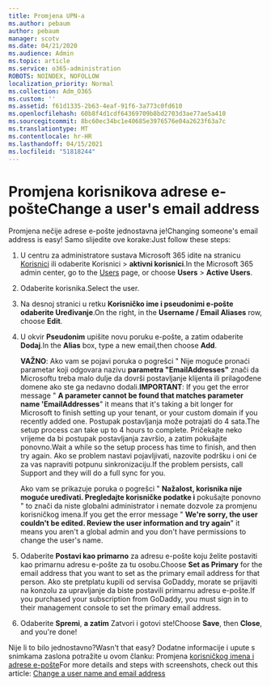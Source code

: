 ```yaml
---
title: Promjena UPN-a
ms.author: pebaum
author: pebaum
manager: scotv
ms.date: 04/21/2020
ms.audience: Admin
ms.topic: article
ms.service: o365-administration
ROBOTS: NOINDEX, NOFOLLOW
localization_priority: Normal
ms.collection: Adm_O365
ms.custom: ''
ms.assetid: f61d1335-2b63-4eaf-91f6-3a773c0fd610
ms.openlocfilehash: 60b8f4d1cdf64369709b8bd2703d3ae77ae5a410
ms.sourcegitcommit: 8bc60ec34bc1e40685e3976576e04a2623f63a7c
ms.translationtype: MT
ms.contentlocale: hr-HR
ms.lasthandoff: 04/15/2021
ms.locfileid: "51818244"
---
```

# <a name="change-a-users-email-address"></a><span data-ttu-id="680cc-102">Promjena korisnikova adrese e-pošte</span><span class="sxs-lookup"><span data-stu-id="680cc-102">Change a user's email address</span></span>

<span data-ttu-id="680cc-103">Promjena nečije adrese e-pošte jednostavna je!</span><span class="sxs-lookup"><span data-stu-id="680cc-103">Changing someone's email address is easy!</span></span> <span data-ttu-id="680cc-104">Samo slijedite ove korake:</span><span class="sxs-lookup"><span data-stu-id="680cc-104">Just follow these steps:</span></span>
  
1. <span data-ttu-id="680cc-105">U centru za administratore sustava Microsoft 365 idite na stranicu [Korisnici](https://go.microsoft.com/fwlink/p/?linkid=834822) ili odaberite Korisnici  \> **aktivni korisnici**.</span><span class="sxs-lookup"><span data-stu-id="680cc-105">In the Microsoft 365 admin center, go to the [Users](https://go.microsoft.com/fwlink/p/?linkid=834822) page, or choose **Users** \> **Active Users**.</span></span>
    
2. <span data-ttu-id="680cc-106">Odaberite korisnika.</span><span class="sxs-lookup"><span data-stu-id="680cc-106">Select the user.</span></span>
    
3. <span data-ttu-id="680cc-107">Na desnoj stranici u retku **Korisničko ime i pseudonimi e-pošte** **odaberite Uređivanje**.</span><span class="sxs-lookup"><span data-stu-id="680cc-107">On the right, in the **Username / Email Aliases** row, choose **Edit**.</span></span>
    
4. <span data-ttu-id="680cc-108">U okvir **Pseudonim** upišite novu poruku e-pošte, a zatim odaberite **Dodaj**.</span><span class="sxs-lookup"><span data-stu-id="680cc-108">In the **Alias** box, type a new email,then choose **Add**.</span></span>
    
    <span data-ttu-id="680cc-109">**VAŽNO**: Ako vam se pojavi poruka o pogrešci " Nije moguće pronaći parametar koji odgovara nazivu **parametra "EmailAddresses"** znači da Microsoftu treba malo dulje da dovrši postavljanje klijenta ili prilagođene domene ako ste ga nedavno dodali.</span><span class="sxs-lookup"><span data-stu-id="680cc-109">**IMPORTANT**: If you get the error message " **A parameter cannot be found that matches parameter name 'EmailAddresses**" it means that it's taking a bit longer for Microsoft to finish setting up your tenant, or your custom domain if you recently added one.</span></span> <span data-ttu-id="680cc-110">Postupak postavljanja može potrajati do 4 sata.</span><span class="sxs-lookup"><span data-stu-id="680cc-110">The setup process can take up to 4 hours to complete.</span></span> <span data-ttu-id="680cc-111">Pričekajte neko vrijeme da bi postupak postavljanja završio, a zatim pokušajte ponovno.</span><span class="sxs-lookup"><span data-stu-id="680cc-111">Wait a while so the setup process has time to finish, and then try again.</span></span> <span data-ttu-id="680cc-112">Ako se problem nastavi pojavljivati, nazovite podršku i oni će za vas napraviti potpunu sinkronizaciju.</span><span class="sxs-lookup"><span data-stu-id="680cc-112">If the problem persists, call Support and they will do a full sync for you.</span></span>
    
    <span data-ttu-id="680cc-113">Ako vam se prikazuje poruka o pogrešci " **Nažalost, korisnika nije moguće uređivati. Pregledajte korisničke podatke i** pokušajte ponovno " to znači da niste globalni administrator i nemate dozvole za promjenu korisničkog imena.</span><span class="sxs-lookup"><span data-stu-id="680cc-113">If you get the error message " **We're sorry, the user couldn't be edited. Review the user information and try again**" it means you aren't a global admin and you don't have permissions to change the user's name.</span></span>
    
5. <span data-ttu-id="680cc-114">Odaberite **Postavi kao primarno** za adresu e-pošte koju želite postaviti kao primarnu adresu e-pošte za tu osobu.</span><span class="sxs-lookup"><span data-stu-id="680cc-114">Choose **Set as Primary** for the email address that you want to set as the primary email address for that person.</span></span> <span data-ttu-id="680cc-115">Ako ste pretplatu kupili od servisa GoDaddy, morate se prijaviti na konzolu za upravljanje da biste postavili primarnu adresu e-pošte.</span><span class="sxs-lookup"><span data-stu-id="680cc-115">If you purchased your subscription from GoDaddy, you must sign in to their management console to set the primary email address.</span></span> 
    
6. <span data-ttu-id="680cc-116">Odaberite **Spremi**, **a zatim** Zatvori i gotovi ste!</span><span class="sxs-lookup"><span data-stu-id="680cc-116">Choose **Save**, then **Close**, and you're done!</span></span>
    
<span data-ttu-id="680cc-117">Nije li to bilo jednostavno?</span><span class="sxs-lookup"><span data-stu-id="680cc-117">Wasn't that easy?</span></span> <span data-ttu-id="680cc-118">Dodatne informacije i upute s snimkama zaslona potražite u ovom članku: Promjena [korisničkog imena i adrese e-pošte](https://docs.microsoft.com/microsoft-365/admin/add-users/change-a-user-name-and-email-address)</span><span class="sxs-lookup"><span data-stu-id="680cc-118">For more details and steps with screenshots, check out this article: [Change a user name and email address](https://docs.microsoft.com/microsoft-365/admin/add-users/change-a-user-name-and-email-address)</span></span>
  


